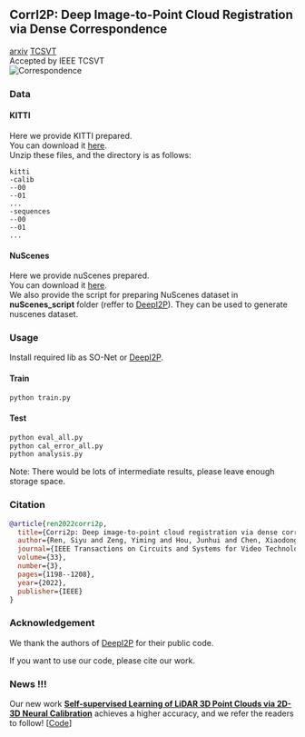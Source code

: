## CorrI2P: Deep Image-to-Point Cloud Registration via Dense Correspondence  
[arxiv](https://arxiv.org/pdf/2207.05483.pdf)  [TCSVT](https://ieeexplore.ieee.org/document/9900350)  
Accepted by IEEE TCSVT  
![Correspondence](pic/correspondence_ours.png)  
### Data  
#### KITTI
Here we provide KITTI prepared.  
You can download it [here](https://portland-my.sharepoint.com/:u:/g/personal/siyuren2-c_my_cityu_edu_hk/EY_3Cwr3PhZHiNj_ijDPIp0BZx23H9T1J-wrmd6gqbgykw?e=4quHFS).  
Unzip these files, and the directory is as follows:  
```
kitti
-calib
--00
--01
...
-sequences
--00
--01
...
```
#### NuScenes  
Here we provide nuScenes prepared.  
You can download it [here](https://tjueducn-my.sharepoint.com/:u:/g/personal/rsy6318_tju_edu_cn/EYRUCt8WKCRGpT4flA6k_S4BXCgTi4M6_oJTfRMuiaZiEg?e=NOi0YU).  
We also provide the script for preparing NuScenes dataset in **nuScenes_script** folder (reffer to [DeepI2P](https://github.com/lijx10/DeepI2P)). They can be used to generate nuscenes dataset. 
### Usage
Install required lib as SO-Net or [DeepI2P](https://github.com/lijx10/DeepI2P/tree/main/models/index_max_ext).
#### Train
```sh
python train.py
```
#### Test
```sh
python eval_all.py
python cal_error_all.py
python analysis.py
```
Note: There would be lots of intermediate results, please leave enough storage space.  
  
### Citation
```bibtex
@article{ren2022corri2p,
  title={Corri2p: Deep image-to-point cloud registration via dense correspondence},
  author={Ren, Siyu and Zeng, Yiming and Hou, Junhui and Chen, Xiaodong},
  journal={IEEE Transactions on Circuits and Systems for Video Technology},
  volume={33},
  number={3},
  pages={1198--1208},
  year={2022},
  publisher={IEEE}
}
```

### Acknowledgement
We thank the authors of [DeepI2P](https://github.com/lijx10/DeepI2P) for their public code.

If you want to use our code, please cite our work.

### News !!!   
Our new work [**Self-supervised Learning of LiDAR 3D Point Clouds via 2D-3D Neural Calibration**](https://arxiv.org/abs/2401.12452) achieves a higher accuracy, and we refer the readers to follow! [[Code](https://github.com/Eaphan/NCLR)]


